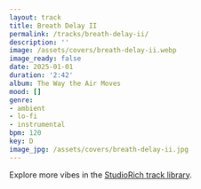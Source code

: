 ```yaml
---
layout: track
title: Breath Delay II
permalink: /tracks/breath-delay-ii/
description: ''
image: /assets/covers/breath-delay-ii.webp
image_ready: false
date: 2025-01-01
duration: '2:42'
album: The Way the Air Moves
mood: []
genre:
- ambient
- lo-fi
- instrumental
bpm: 120
key: D
image_jpg: /assets/covers/breath-delay-ii.jpg
---
```


Explore more vibes in the [StudioRich track library](/tracks/).

